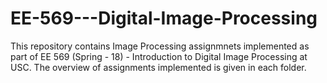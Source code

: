 # EE-569---Digital-Image-Processing
This repository contains Image Processing assignmnets implemented as part of EE 569 (Spring - 18) - Introduction to Digital Image Processing at USC.  The overview of assignments implemented is given in each folder.
